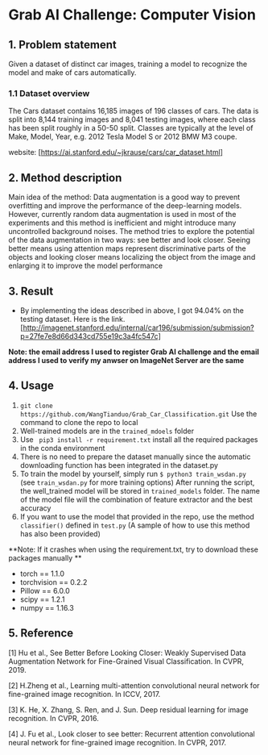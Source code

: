 # Grab AI Challenge: Computer Vision

## 1. Problem statement
Given a dataset of distinct car images, training a model to recognize the model and make of cars automatically.

### 1.1 Dataset overview
The Cars dataset contains 16,185 images of 196 classes of cars. The data is split into 8,144 training images and 8,041 testing images, where each class has been split roughly in a 50-50 split. Classes are typically at the level of Make, Model, Year, e.g. 2012 Tesla Model S or 2012 BMW M3 coupe.

website: [https://ai.stanford.edu/~jkrause/cars/car_dataset.html]

## 2. Method description

Main idea of the method: Data augmentation is a good way to prevent overfitting and improve the performance of the deep-learning models. However, currently random data augmentation is used in most of the experiments and this method is inefficient and might introduce many uncontrolled background noises. The method tries to explore the potential of the data augmentation in two ways: see better and look closer. Seeing better means using attention maps represent discriminative parts of the objects and looking closer means localizing the object from the image and enlarging it to improve the model performance

## 3. Result

- By implementing the ideas described in above, I got 94.04% on the testing dataset. Here is the link. [http://imagenet.stanford.edu/internal/car196/submission/submission?p=27fe7e8d66d343cd755e19c3a4fc547c]

**Note: the email address I used to register Grab AI challenge and the email address I used to verify my anwser on ImageNet Server are the same**

## 4. Usage


1. ``` git clone https://github.com/WangTianduo/Grab_Car_Classification.git ``` Use the command to clone the repo to local
2. Well-trained models are in the ```trained_mdoels``` folder
3. Use ``` pip3 install -r requirement.txt```  install all the required packages in the conda environment
4. There is no need to prepare the dataset manually since the automatic downloading function has been integrated in the dataset.py
5. To train the model by yourself, simply run 
```$ python3 train_wsdan.py ``` (see ```train_wsdan.py``` for more training options) 
After running the script, the well_trained model will be stored in 	```trained_models``` folder. The name of the model file will the combination of feature extractor and the best accuracy
6. If you want to use the model that provided in the repo, use the method ```classifier()``` defined in ```test.py``` (A sample of how to use this method has also been provided)

**Note: If it crashes when using the requirement.txt, try to download these packages manually **
- torch == 1.1.0
- torchvision == 0.2.2
- Pillow == 6.0.0
- scipy == 1.2.1
- numpy == 1.16.3

## 5. Reference
[1] Hu et al., See Better Before Looking Closer: Weakly Supervised Data Augmentation Network for Fine-Grained Visual Classification. In CVPR, 2019.

[2] H.Zheng et al., Learning multi-attention convolutional neural network for fine-grained image recognition. In ICCV, 2017.

[3] K. He, X. Zhang, S. Ren, and J. Sun. Deep residual learning for image recognition. In CVPR, 2016.

[4] J. Fu et al., Look closer to see better: Recurrent attention convolutional neural network for fine-grained image recognition. In CVPR, 2017.